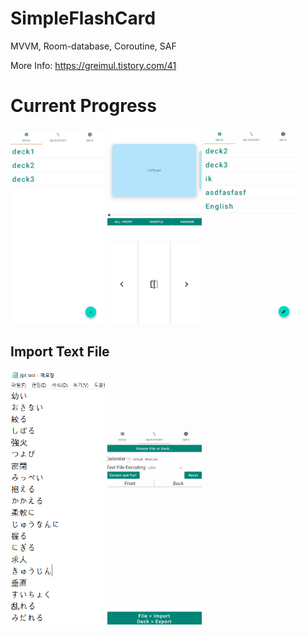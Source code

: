 # SimpleFlashCard
MVVM, Room-database, Coroutine, SAF
    
More Info: https://greimul.tistory.com/41    

# Current Progress   
<img src="./img/sample_1.gif" width="30%" height="30%">     <img src="./img/sample_3.gif" width="30%" height="30%">     <img src="./img/sample_4.gif" width="30%" height="30%">     

   
## Import Text File
<img src="./img/sample_5_1.PNG" width="30%" height="30%">               <img src="./img/sample_5_2.gif" width="30%" height="30%">     
